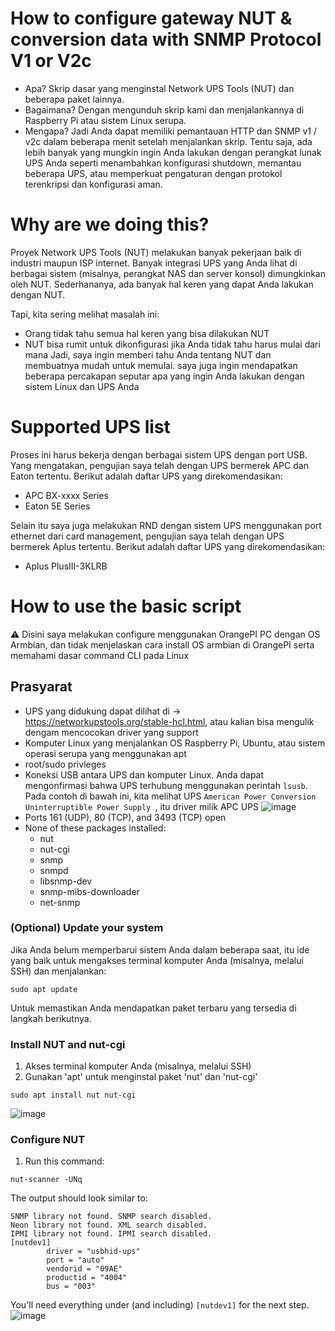 # How to configure gateway NUT &amp; conversion data with SNMP Protocol V1 or V2c
- Apa? Skrip dasar yang menginstal Network UPS Tools (NUT) dan beberapa paket lainnya.
- Bagaimana? Dengan mengunduh skrip kami dan menjalankannya di Raspberry Pi atau sistem Linux serupa.
- Mengapa? Jadi Anda dapat memiliki pemantauan HTTP dan SNMP v1 / v2c dalam beberapa menit setelah menjalankan skrip.
Tentu saja, ada lebih banyak yang mungkin ingin Anda lakukan dengan perangkat lunak UPS Anda seperti menambahkan konfigurasi shutdown, memantau beberapa UPS, atau memperkuat pengaturan dengan protokol terenkripsi dan konfigurasi aman. 

# Why are we doing this?
Proyek Network UPS Tools (NUT) melakukan banyak pekerjaan baik di industri maupun ISP internet. Banyak integrasi UPS yang Anda lihat di berbagai sistem (misalnya, perangkat NAS dan server konsol) dimungkinkan oleh NUT. Sederhananya, ada banyak hal keren yang dapat Anda lakukan dengan NUT.

Tapi, kita sering melihat masalah ini:

- Orang tidak tahu semua hal keren yang bisa dilakukan NUT
- NUT bisa rumit untuk dikonfigurasi jika Anda tidak tahu harus mulai dari mana
Jadi, saya ingin memberi tahu Anda tentang NUT dan membuatnya mudah untuk memulai. saya juga ingin mendapatkan beberapa percakapan seputar apa yang ingin Anda lakukan dengan sistem Linux dan UPS Anda

# Supported UPS list
Proses ini harus bekerja dengan berbagai sistem UPS dengan port USB. Yang mengatakan, pengujian saya telah dengan UPS bermerek APC dan Eaton tertentu. Berikut adalah daftar UPS yang direkomendasikan:

- APC BX-xxxx Series
- Eaton 5E Series

Selain itu saya juga melakukan RND dengan sistem UPS menggunakan port ethernet dari card management, pengujian saya telah dengan UPS bermerek Aplus tertentu. Berikut adalah daftar UPS yang direkomendasikan:

- Aplus PlusIII-3KLRB

# How to use the basic script
⚠️ Disini saya melakukan configure menggunakan OrangePI PC dengan OS Armbian, dan tidak menjelaskan cara install OS armbian di OrangePI serta memahami dasar command CLI pada Linux
## Prasyarat
- UPS yang didukung dapat dilihat di -> https://networkupstools.org/stable-hcl.html, atau kalian bisa mengulik dengam mencocokan driver yang support
- Komputer Linux yang menjalankan OS Raspberry Pi, Ubuntu, atau sistem operasi serupa yang menggunakan apt
- root/sudo privleges
- Koneksi USB antara UPS dan komputer Linux. Anda dapat mengonfirmasi bahwa UPS terhubung menggunakan perintah `lsusb`. Pada contoh di bawah ini, kita melihat UPS `American Power Conversion Uninterruptible Power Supply
`, itu driver milik APC UPS
  ![image](https://github.com/eunbiline98/UPS-Online-NUT/assets/50385294/8896aebf-4ca0-49b2-8b3d-1ac919b76fcc)
- Ports 161 (UDP), 80 (TCP), and 3493 (TCP) open
- None of these packages installed:
  -  nut
  -  nut-cgi
  -  snmp
  -  snmpd
  -  libsnmp-dev
  -  snmp-mibs-downloader
  -  net-snmp
 ### (Optional) Update your system
Jika Anda belum memperbarui sistem Anda dalam beberapa saat, itu ide yang baik untuk mengakses terminal komputer Anda (misalnya, melalui SSH) dan menjalankan:
```
sudo apt update
```
Untuk memastikan Anda mendapatkan paket terbaru yang tersedia di langkah berikutnya.  

### Install NUT and nut-cgi
1. Akses terminal komputer Anda (misalnya, melalui SSH)
2. Gunakan 'apt' untuk menginstal paket 'nut' dan 'nut-cgi'
```
sudo apt install nut nut-cgi
```
![image](https://user-images.githubusercontent.com/17661803/160892838-22814911-19a2-423c-94d9-132545433a09.png)

### Configure NUT
1. Run this command:
```
nut-scanner -UNq
```
The output should look similar to:
```
SNMP library not found. SNMP search disabled.
Neon library not found. XML search disabled.
IPMI library not found. IPMI search disabled.
[nutdev1]
        driver = "usbhid-ups"
        port = "auto"
        vendorid = "09AE"
        productid = "4004"
        bus = "003"
```
You'll need everything under (and including) `[nutdev1]` for the next step.
![image](https://user-images.githubusercontent.com/17661803/160893706-69e5ffbf-3a77-446e-a602-b82fe8ee51cc.png)
